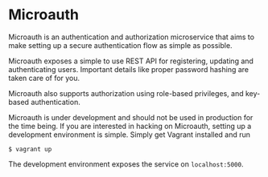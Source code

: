 # Microauth

Microauth is an authentication and authorization microservice that aims to make
setting up a secure authentication flow as simple as possible.

Microauth exposes a simple to use REST API for registering, updating and
authenticating users.
Important details like proper password hashing are taken care of for you.

Microauth also supports authorization using role-based privileges, and key-based
authentication.

Microauth is under development and should not be used in production for the
time being. If you are interested in hacking on Microauth, setting up a
development environment is simple. Simply get Vagrant installed and run

    $ vagrant up

The development environment exposes the service on `localhost:5000`.
